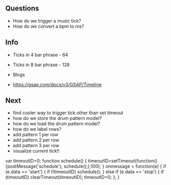 ## Questions
- How do we trigger a music tick?
- How do we convert a bpm to ms?

## Info
- Ticks in 4 bar phrase - 64
- Ticks in 8 bar phrase - 128

- Blogs
- https://gsap.com/docs/v3/GSAP/Timeline

## Next
- find cooler way to trigger tick other than set timeout
- how do we store the drum pattern model?
- how do we load the drum pattern model?
- how do we label rows?
- add pattern 1 per row
- add pattern 2 per row
- add pattern 3 per row
- visualize current tick!!



var timeoutID=0;
function schedule()
{
	timeoutID=setTimeout(function(){postMessage('schedule'); schedule();},100);
} 
onmessage = function(e) 
{ 
	if (e.data == 'start') 
	{ 
		if (!timeoutID) 
			schedule();
	} 
	else if (e.data == 'stop') 
	{
		if (timeoutID) 
			clearTimeout(timeoutID); 
		timeoutID=0;
	};
}


